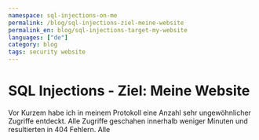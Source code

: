 ```yaml
---
namespace: sql-injections-on-me
permalink: /blog/sql-injections-ziel-meine-website
permalink_en: blog/sql-injections-target-my-website
languages: ["de"]
category: blog
tags: security website
---
```


# SQL Injections - Ziel: Meine Website

Vor Kurzem habe ich in meinem Protokoll eine Anzahl sehr ungewöhnlicher Zugriffe entdeckt.
Alle Zugriffe geschahen innerhalb weniger Minuten und resultierten in 404 Fehlern.
Alle
